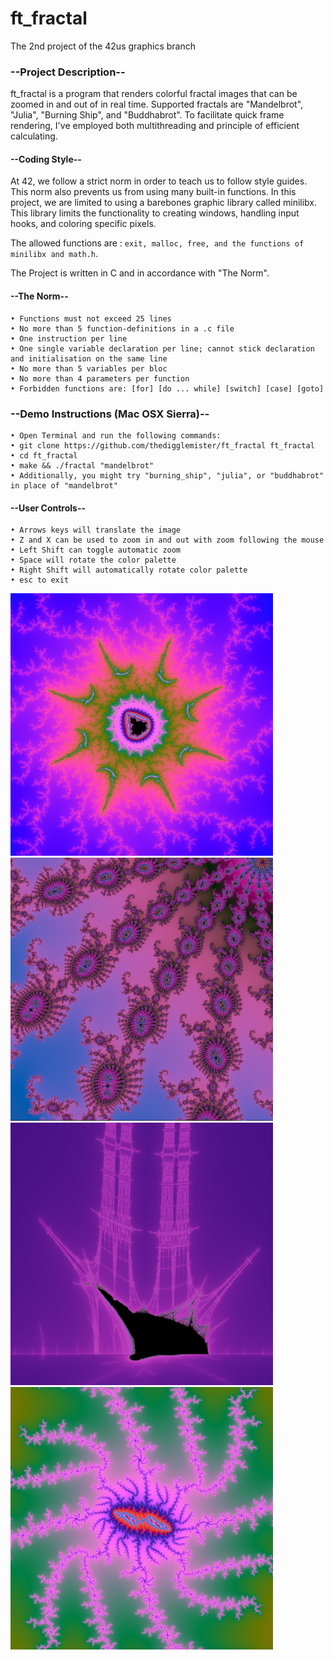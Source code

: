# ft_fractal
The 2nd project of the 42us graphics branch

### --Project Description--

ft_fractal is a program that renders colorful fractal images that can be zoomed in and out of in real time. Supported fractals are "Mandelbrot", "Julia", "Burning Ship", and "Buddhabrot". To facilitate quick frame rendering, I've employed both multithreading and principle of efficient calculating.

#### --Coding Style--

At 42, we follow a strict norm in order to teach us to follow style guides. This norm also prevents us from using many built-in functions. In this project, we are limited to using a barebones graphic library called minilibx. This library limits the functionality to creating windows, handling input hooks, and coloring specific pixels.

The allowed functions are : ```exit, malloc, free, and the functions of minilibx and math.h```.

The Project is written in C and in accordance with "The Norm".

#### --The Norm--

    • Functions must not exceed 25 lines
    • No more than 5 function-definitions in a .c file
    • One instruction per line
    • One single variable declaration per line; cannot stick declaration and initialisation on the same line
    • No more than 5 variables per bloc
    • No more than 4 parameters per function
    • Forbidden functions are: [for] [do ... while] [switch] [case] [goto]
    
### --Demo Instructions (Mac OSX Sierra)--

    • Open Terminal and run the following commands:
    • git clone https://github.com/thedigglemister/ft_fractal ft_fractal
    • cd ft_fractal
    • make && ./fractal "mandelbrot"
    • Additionally, you might try "burning_ship", "julia", or "buddhabrot" in place of "mandelbrot"
       
#### --User Controls--

    • Arrows keys will translate the image
    • Z and X can be used to zoom in and out with zoom following the mouse
    • Left Shift can toggle automatic zoom
    • Space will rotate the color palette
    • Right Shift will automatically rotate color palette
    • esc to exit
    
 <img src="/images/mandel1.png" width="420"> <img src="/images/mandel2.png" width="420">
 <img src="/images/burning_ship.png" width="420"> <img src="/images/mandel3.png" width="420">

